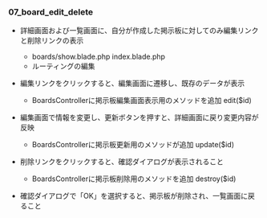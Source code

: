 ### 07_board_edit_delete

- 詳細画面および一覧画面に、自分が作成した掲示板に対してのみ編集リンクと削除リンクの表示
  - boards/show.blade.php index.blade.php
  - ルーティングの編集

- 編集リンクをクリックすると、編集画面に遷移し、既存のデータが表示
  - BoardsControllerに掲示板編集画面表示用のメソッドを追加
    edit($id)

- 編集画面で情報を変更し、更新ボタンを押すと、詳細画面に戻り変更内容が反映
  - BoardsControllerに掲示板更新用のメソッドが追加
    update($id)

- 削除リンクをクリックすると、確認ダイアログが表示されること
  - BoardsControllerに掲示板削除用のメソッドを追加
    destroy($id)

- 確認ダイアログで「OK」を選択すると、掲示板が削除され、一覧画面に戻ること

